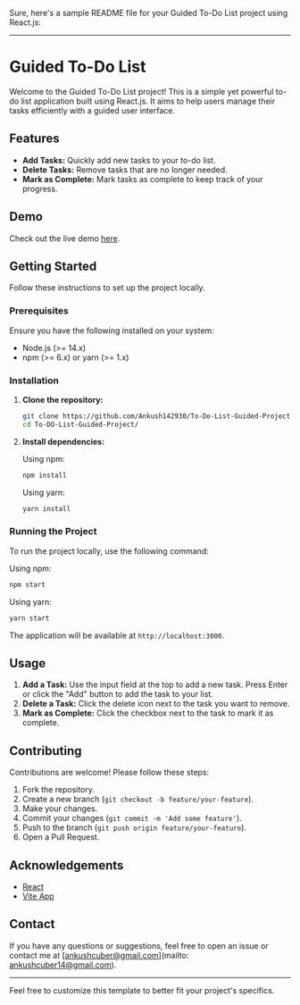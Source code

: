 Sure, here's a sample README file for your Guided To-Do List project using React.js:

---

# Guided To-Do List

Welcome to the Guided To-Do List project! This is a simple yet powerful to-do list application built using React.js. It aims to help users manage their tasks efficiently with a guided user interface.

## Features

- **Add Tasks:** Quickly add new tasks to your to-do list.
- **Delete Tasks:** Remove tasks that are no longer needed.
- **Mark as Complete:** Mark tasks as complete to keep track of your progress.

## Demo

Check out the live demo [here](#).

## Getting Started

Follow these instructions to set up the project locally.

### Prerequisites

Ensure you have the following installed on your system:

- Node.js (>= 14.x)
- npm (>= 6.x) or yarn (>= 1.x)

### Installation

1. **Clone the repository:**

   ```bash
   git clone https://github.com/Ankush142930/To-Do-List-Guided-Project.git
   cd To-DO-List-Guided-Project/
   ```

2. **Install dependencies:**

   Using npm:

   ```bash
   npm install
   ```

   Using yarn:

   ```bash
   yarn install
   ```

### Running the Project

To run the project locally, use the following command:

Using npm:

```bash
npm start
```

Using yarn:

```bash
yarn start
```

The application will be available at `http://localhost:3000`.

## Usage

1. **Add a Task:** Use the input field at the top to add a new task. Press Enter or click the "Add" button to add the task to your list.
2. **Delete a Task:** Click the delete icon next to the task you want to remove.
3. **Mark as Complete:** Click the checkbox next to the task to mark it as complete.

## Contributing

Contributions are welcome! Please follow these steps:

1. Fork the repository.
2. Create a new branch (`git checkout -b feature/your-feature`).
3. Make your changes.
4. Commit your changes (`git commit -m 'Add some feature'`).
5. Push to the branch (`git push origin feature/your-feature`).
6. Open a Pull Request.

## Acknowledgements

- [React](https://reactjs.org/)
- [Vite App](https://vitejs.dev/guide/)

## Contact

If you have any questions or suggestions, feel free to open an issue or contact me at [ankushcuber@gmail.com](mailto: ankushcuber14@gmail.com).

---

Feel free to customize this template to better fit your project's specifics.

